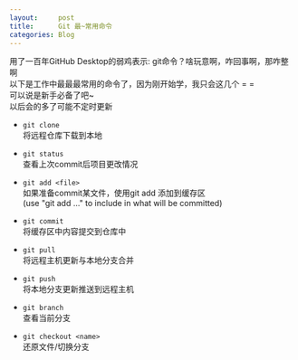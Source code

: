 ```yaml
---
layout:     post
title:      Git 最~常用命令
categories: Blog
---
```


用了一百年GitHub Desktop的弱鸡表示: git命令？啥玩意啊，咋回事啊，那咋整啊  
以下是工作中最最最常用的命令了，因为刚开始学，我只会这几个 = =  
可以说是新手必备了吧~  
以后会的多了可能不定时更新  

* `git clone`  
将远程仓库下载到本地

* `git status`  
查看上次commit后项目更改情况

* `git add <file>`  
如果准备commit某文件，使用git add 添加到缓存区  
(use "git add <file>..." to include in what will be committed)

* `git commit`  
将缓存区中内容提交到仓库中

* `git pull`  
将远程主机更新与本地分支合并

* `git push`  
将本地分支更新推送到远程主机

* `git branch`  
查看当前分支

* `git checkout <name>`  
还原文件/切换分支
